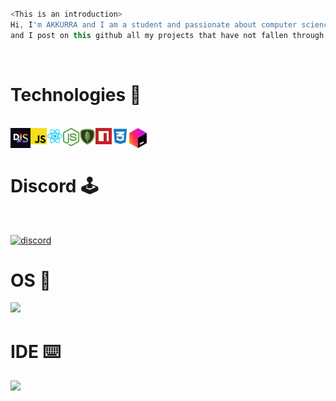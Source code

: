 <br>

```js
<This is an introduction>
Hi, I'm AKKURRA and I am a student and passionate about computer science, development, tech, AI
and I post on this github all my projects that have not fallen through
```

<br>

# Technologies 🧬
<br>
<a href="https://discord.js.org"><img align="left" alt="discord.js" border-radius="20px" width="32x" src="https://github.com/elbkr/elbkr/raw/main/images/icons/discordjs.png" /></a>
<a href="https://developer.mozilla.org/es/docs/Web/JavaScript"><img align="left" alt="js" width="26px" src="https://github.com/elbkr/elbkr/raw/main/images/icons/js.png" /></a>
<a href="https://reactjs.org"><img align="left" alt="react" width="26px" src="https://github.com/elbkr/elbkr/raw/main/images/icons/react.png" /></a>
<a href="https://nodejs.org/"><img align="left" alt="node.js" width="26px" src="https://github.com/elbkr/elbkr/raw/main/images/icons/nodejs.png" /></a>
<a href="https://www.mongodb.com"><img align="left" alt="mongodb" width="26px" src="https://github.com/elbkr/elbkr/raw/main/images/icons/mongodb.png" /></a>
<a href="https://www.npmjs.com"><img align="left" alt="npm" width="26px" src="https://github.com/elbkr/elbkr/raw/main/images/icons/npm.png" /></a>
<a href="https://developer.mozilla.org/es/docs/Web/CSS"><img align="left" alt="css" width="26px" src="https://github.com/elbkr/elbkr/raw/main/images/icons/css.png" /></a>
<a href="https://www.jetbrains.com"><img align="left" alt="JET Brains" width="32px" src="https://github.com/elbkr/elbkr/raw/main/images/icons/jetbrains.png" /></a> <br />
<div align="center">  

</div>

</td><td valign="top" width="33%"> 

<br>

# Discord 🕹️
 <br>
 
 <a href="#" align="center"><img src="https://discord.c99.nl/widget/theme-4/700766647111123114.png" alt="discord"/></a>
 
 
 # OS 📂
 
   <img src="https://camo.githubusercontent.com/41281b9a32f13ac5b9d41ed9bae12c0de662f948f9bf59fd19df354fe49af146/68747470733a2f2f696d672e736869656c64732e696f2f62616467652f57696e646f77732d3030373844363f7374796c653d666f722d7468652d6261646765266c6f676f3d77696e646f7773266c6f676f436f6c6f723d7768697465">
 
 # IDE ⌨️
 
 <img src="https://code.visualstudio.com/assets/branding/app-icon.png"  width="72x">
 
<br>
